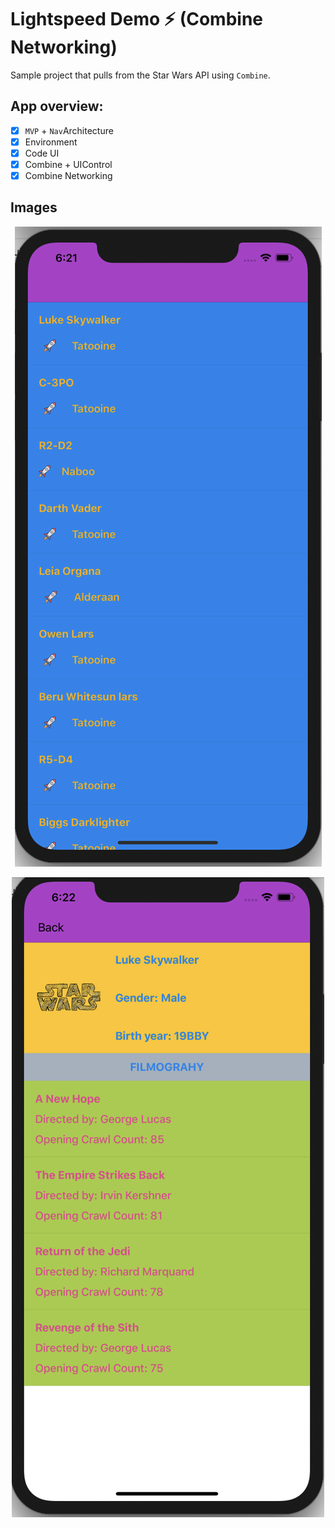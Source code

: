 # Lightspeed Demo ⚡️ (Combine Networking)

Sample project that pulls from the Star Wars API using `Combine`.

## App overview:
- [x] `MVP` + `Nav`Architecture
- [x] Environment
- [x] Code UI
- [x] Combine + UIControl
- [x] Combine Networking

## Images

<p align="center">
  <img src="Screens/Screen1.png"/>
</p>
<p align="center">
  <img src="Screens/Screen2.png"/>
</p>



